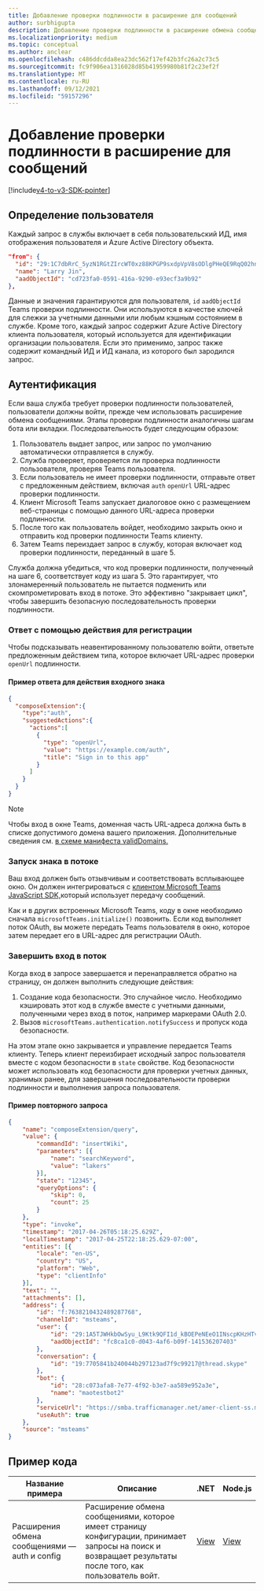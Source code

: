 ```yaml
---
title: Добавление проверки подлинности в расширение для сообщений
author: surbhigupta
description: Добавление проверки подлинности в расширение обмена сообщениями
ms.localizationpriority: medium
ms.topic: conceptual
ms.author: anclear
ms.openlocfilehash: c486ddcdda8ea23dc562f17ef42b3fc26a2c73c5
ms.sourcegitcommit: fc9f906ea1316028d85b41959980b81f2c23ef2f
ms.translationtype: MT
ms.contentlocale: ru-RU
ms.lasthandoff: 09/12/2021
ms.locfileid: "59157296"
---
```

# <a name="add-authentication-to-your-messaging-extension"></a>Добавление проверки подлинности в расширение для сообщений

[!include[v4-to-v3-SDK-pointer](~/includes/v4-to-v3-pointer-me.md)]

## <a name="identify-the-user"></a>Определение пользователя

Каждый запрос в службы включает в себя пользовательский ИД, имя отображения пользователя и Azure Active Directory объекта.

```json
"from": {
  "id": "29:1C7dbRrC_5yzN1RGtZIrcWT0xz88KPGP9sxdpVpV8sODlgPHeQE9RqQ02hnpuKzy6zZ-AaZx6swUOMj_Dsdse3TQ4sIaeebbFBF-VgjJy_nY",
  "name": "Larry Jin",
  "aadObjectId": "cd723fa0-0591-416a-9290-e93ecf3a9b92"
},
```

Данные и значения гарантируются для пользователя, `id` `aadObjectId` Teams проверки подлинности. Они используются в качестве ключей для слежки за учетными данными или любым кэшным состоянием в службе. Кроме того, каждый запрос содержит Azure Active Directory клиента пользователя, который используется для идентификации организации пользователя. Если это применимо, запрос также содержит командный ИД и ИД канала, из которого был зародился запрос.

## <a name="authentication"></a>Аутентификация

Если ваша служба требует проверки подлинности пользователей, пользователи должны войти, прежде чем использовать расширение обмена сообщениями. Этапы проверки подлинности аналогичны шагам бота или вкладки. Последовательность будет следующим образом:

1. Пользователь выдает запрос, или запрос по умолчанию автоматически отправляется в службу.
1. Служба проверяет, проверяется ли проверка подлинности пользователя, проверяя Teams пользователя.
1. Если пользователь не имеет проверки подлинности, отправьте ответ с предложенным действием, включая `auth` `openUrl` URL-адрес проверки подлинности.
1. Клиент Microsoft Teams запускает диалоговое окно с размещением веб-страницы с помощью данного URL-адреса проверки подлинности.
1. После того как пользователь войдет,  необходимо закрыть окно и отправить код проверки подлинности Teams клиенту.
1. Затем Teams переиздает запрос в службу, которая включает код проверки подлинности, переданный в шаге 5.

Служба должна убедиться, что код проверки подлинности, полученный на шаге 6, соответствует коду из шага 5. Это гарантирует, что злонамеренный пользователь не пытается подменить или скомпрометировать вход в потоке. Это эффективно "закрывает цикл", чтобы завершить безопасную последовательность проверки подлинности.

### <a name="respond-with-a-sign-in-action"></a>Ответ с помощью действия для регистрации

Чтобы подсказывать неавентированному пользователю войти, ответьте предложенным действием типа, которое включает URL-адрес проверки `openUrl` подлинности.

#### <a name="response-example-for-a-sign-in-action"></a>Пример ответа для действия входного знака

```json
{
  "composeExtension":{
    "type":"auth",
    "suggestedActions":{
      "actions":[
        {
          "type": "openUrl",
          "value": "https://example.com/auth",
          "title": "Sign in to this app"
        }
      ]
    }
  }
}
```

> [!NOTE]
> Чтобы вход в окне Teams, доменная часть URL-адреса должна быть в списке допустимого домена вашего приложения. Дополнительные сведения см. [в схеме манифеста validDomains.](~/resources/schema/manifest-schema.md#validdomains)

### <a name="start-the-sign-in-flow"></a>Запуск знака в потоке

Ваш вход должен быть отзывчивым и соответствовать всплывающее окно. Он должен интегрироваться с [клиентом Microsoft Teams JavaScript SDK,](/javascript/api/overview/msteams-client)который использует передачу сообщений.

Как и в других встроенных Microsoft Teams, коду в окне необходимо сначала `microsoftTeams.initialize()` позвонить. Если код выполняет поток OAuth, вы можете передать Teams пользователя в окно, которое затем передает его в URL-адрес для регистрации OAuth.

### <a name="complete-the-sign-in-flow"></a>Завершить вход в поток

Когда вход в запросе завершается и перенаправляется обратно на страницу, он должен выполнить следующие действия:

1. Создание кода безопасности. Это случайное число. Необходимо кэшировать этот код в службе вместе с учетными данными, полученными через вход в поток, например маркерами OAuth 2.0.
1. Вызов `microsoftTeams.authentication.notifySuccess` и пропуск кода безопасности.

На этом этапе окно закрывается и управление передается Teams клиенту. Теперь клиент переизбирает исходный запрос пользователя вместе с кодом безопасности в `state` свойстве. Код безопасности может использовать код безопасности для проверки учетных данных, хранимых ранее, для завершения последовательности проверки подлинности и выполнения запроса пользователя.

#### <a name="reissued-request-example"></a>Пример повторного запроса

```json
{
    "name": "composeExtension/query",
    "value": {
        "commandId": "insertWiki",
        "parameters": [{
            "name": "searchKeyword",
            "value": "lakers"
        }],
        "state": "12345",
        "queryOptions": {
            "skip": 0,
            "count": 25
        }
    },
    "type": "invoke",
    "timestamp": "2017-04-26T05:18:25.629Z",
    "localTimestamp": "2017-04-25T22:18:25.629-07:00",
    "entities": [{
        "locale": "en-US",
        "country": "US",
        "platform": "Web",
        "type": "clientInfo"
    }],
    "text": "",
    "attachments": [],
    "address": {
        "id": "f:7638210432489287768",
        "channelId": "msteams",
        "user": {
            "id": "29:1A5TJWHkbOwSyu_L9Ktk9QFI1d_kBOEPeNEeO1INscpKHzHTvWfiau5AX_6y3SuiOby-r73dzHJ17HipUWqGPgw",
            "aadObjectId": "fc8ca1c0-d043-4af6-b09f-141536207403"
        },
        "conversation": {
            "id": "19:7705841b240044b297123ad7f9c99217@thread.skype"
        },
        "bot": {
            "id": "28:c073afa8-7e77-4f92-b3e7-aa589e952a3e",
            "name": "maotestbot2"
        },
        "serviceUrl": "https://smba.trafficmanager.net/amer-client-ss.msg/",
        "useAuth": true
    },
    "source": "msteams"
}
```

## <a name="code-sample"></a>Пример кода
|**Название примера** | **Описание** |**.NET** | **Node.js**|
|----------------|-----------------|--------------|----------------|
|Расширения обмена сообщениями — auth и config | Расширение обмена сообщениями, которое имеет страницу конфигурации, принимает запросы на поиск и возвращает результаты после того, как пользователь войт. |[View](https://github.com/microsoft/BotBuilder-Samples/tree/main/samples/csharp_dotnetcore/52.teams-messaging-extensions-search-auth-config)|[View](https://github.com/microsoft/BotBuilder-Samples/blob/main/samples/javascript_nodejs/52.teams-messaging-extensions-search-auth-config)| 

 
